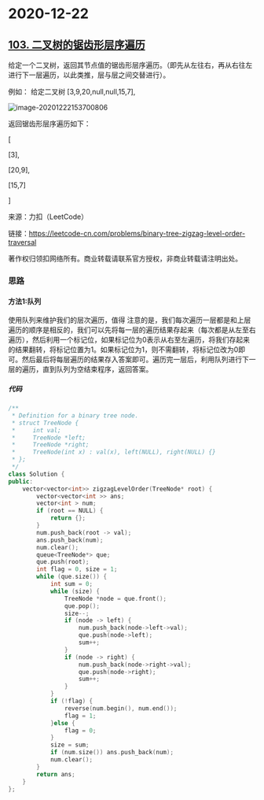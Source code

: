 # 2020-12-22

## [103. 二叉树的锯齿形层序遍历](https://leetcode-cn.com/problems/binary-tree-zigzag-level-order-traversal/)

给定一个二叉树，返回其节点值的锯齿形层序遍历。（即先从左往右，再从右往左进行下一层遍历，以此类推，层与层之间交替进行）。

例如：
给定二叉树 [3,9,20,null,null,15,7],

![image-20201222153700806](https://gitee.com/long_kejie/image/raw/master/image-20201222153700806.png)

返回锯齿形层序遍历如下：

[

  [3],

  [20,9],

  [15,7]

]

来源：力扣（LeetCode）

链接：https://leetcode-cn.com/problems/binary-tree-zigzag-level-order-traversal

著作权归领扣网络所有。商业转载请联系官方授权，非商业转载请注明出处。

### 思路

#### 方法1:队列

使用队列来维护我们的层次遍历，值得 注意的是，我们每次遍历一层都是和上层遍历的顺序是相反的，我们可以先将每一层的遍历结果存起来（每次都是从左至右遍历），然后利用一个标记位，如果标记位为0表示从右至左遍历，将我们存起来的结果翻转，将标记位置为1。如果标记位为1，则不需翻转，将标记位改为0即可。然后最后将每层遍历的结果存入答案即可。遍历完一层后，利用队列进行下一层的遍历，直到队列为空结束程序，返回答案。

##### 代码

```cpp
/**
 * Definition for a binary tree node.
 * struct TreeNode {
 *     int val;
 *     TreeNode *left;
 *     TreeNode *right;
 *     TreeNode(int x) : val(x), left(NULL), right(NULL) {}
 * };
 */
class Solution {
public:
    vector<vector<int>> zigzagLevelOrder(TreeNode* root) {
        vector<vector<int >> ans;
        vector<int > num;
        if (root == NULL) {
            return {};
        }
        num.push_back(root -> val);
        ans.push_back(num);
        num.clear();
        queue<TreeNode*> que;
        que.push(root);
        int flag = 0, size = 1;
        while (que.size()) {
            int sum = 0;
            while (size) {
                TreeNode *node = que.front();
                que.pop();
                size--;
                if (node -> left) {
                    num.push_back(node->left->val);
                    que.push(node->left);
                    sum++;
                }
                if (node -> right) {
                    num.push_back(node->right->val);
                    que.push(node->right);
                    sum++;
                }
            }
            if (!flag) {
                reverse(num.begin(), num.end());
                flag = 1;
            }else {
                flag = 0;
            }
            size = sum;
            if (num.size()) ans.push_back(num);
            num.clear();
        }
        return ans;
    }
};
```

